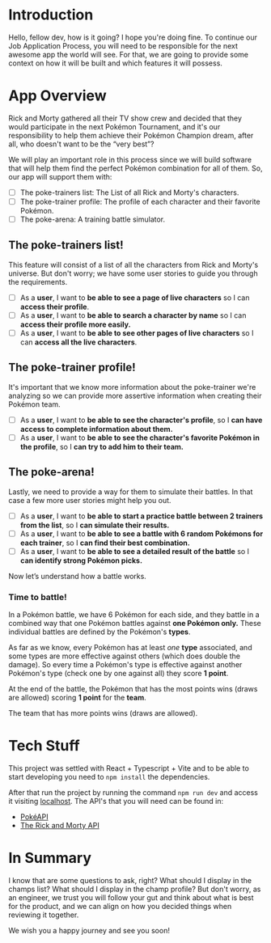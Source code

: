# Introduction

Hello, fellow dev, how is it going? I hope you're doing fine. To continue our Job Application Process, you will need to be responsible for the next awesome app the world will see. For that, we are going to provide some context on how it will be built and which features it will possess.

# App Overview

Rick and Morty gathered all their TV show crew and decided that they would participate in the next Pokémon Tournament, and it's our responsibility to help them achieve their Pokémon Champion dream, after all, who doesn't want to be the “very best”?

We will play an important role in this process since we will build software that will help them find the perfect Pokémon combination for all of them. So, our app will support them with:

- [ ] The poke-trainers list: The List of all Rick and Morty's characters.
- [ ] The poke-trainer profile: The profile of each character and their favorite Pokémon.
- [ ] The poke-arena: A training battle simulator.

## The poke-trainers list!

This feature will consist of a list of all the characters from Rick and Morty's universe. But don't worry; we have some user stories to guide you through the requirements.

- [ ] As a **user**, I want to **be able to see a page of live characters** so I can **access their profile**.
- [ ] As a **user**, I want to **be able to search a character by name** so I can **access their profile more easily.**
- [ ] As a **user**, I want to **be able to see other pages of live characters** so I can **access all the live characters**.

## The poke-trainer profile!

It's important that we know more information about the poke-trainer we're analyzing so we can provide more assertive information when creating their Pokémon team.

- [ ] As a **user**, I want to **be able to see the character's profile**, so I **can have access to complete information about them.**
- [ ] As a **user**, I want to **be able to see the character's favorite Pokémon in the profile**, so I **can try to add him to their team.**

## The poke-arena!

Lastly, we need to provide a way for them to simulate their battles. In that case a few more user stories might help you out.

- [ ] As a **user**, I want to **be able to start a practice battle between 2 trainers from the list**, so I **can simulate their results.**
- [ ] As a **user**, I want to **be able to see a battle with 6 random Pokémons for each trainer**, so I **can find their best combination.**
- [ ] As a **user**, I want to **be able to see a detailed result of the battle** so I **can identify strong Pokémon picks.**

Now let’s understand how a battle works.

### Time to battle!

In a Pokémon battle, we have 6 Pokémon for each side, and they battle in a combined way that one Pokémon battles against **one Pokémon only.** These individual battles are defined by the Pokémon's **types**.

As far as we know, every Pokémon has at least _one_ **type** associated, and some types are more effective against others (which does double the damage). So every time a Pokémon's type is effective against another Pokémon's type (check one by one against all) they score **1 point**.

At the end of the battle, the Pokémon that has the most points wins (draws are allowed) scoring **1 point** for the **team**.

The team that has more points wins (draws are allowed).

# Tech Stuff

This project was settled with React + Typescript + Vite and to be able to start developing you need to `npm install` the dependencies.

After that run the project by running the command `npm run dev` and access it visiting [localhost](http:localhost:5173).
The API's that you will need can be found in:

- [PokéAPI](https://pokeapi.co/)
- [The Rick and Morty API](https://rickandmortyapi.com/)

# In Summary

I know that are some questions to ask, right? What should I display in the champs list? What should I display in the champ profile? But don't worry, as an engineer, we trust you will follow your gut and think about what is best for the product, and we can align on how you decided things when reviewing it together.

We wish you a happy journey and see you soon!
